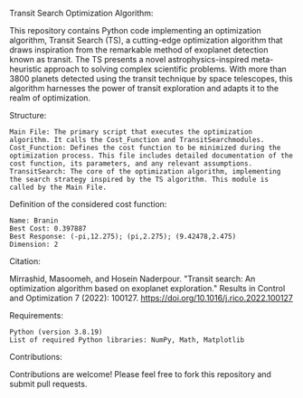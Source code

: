 Transit Search Optimization Algorithm:

This repository contains Python code implementing an optimization algorithm, Transit Search (TS), a cutting-edge optimization algorithm that draws inspiration from the remarkable method of exoplanet detection known as transit. The TS presents a novel astrophysics-inspired meta-heuristic approach to solving complex scientific problems. With more than 3800 planets detected using the transit technique by space telescopes, this algorithm harnesses the power of transit exploration and adapts it to the realm of optimization.


Structure:

    Main File: The primary script that executes the optimization algorithm. It calls the Cost_Function and TransitSearchmodules.
    Cost_Function: Defines the cost function to be minimized during the optimization process. This file includes detailed documentation of the cost function, its parameters, and any relevant assumptions.
    TransitSearch: The core of the optimization algorithm, implementing the search strategy inspired by the TS algorithm. This module is called by the Main File.

Definition of the considered cost function:

    Name: Branin
    Best Cost: 0.397887
    Best Response: (-pi,12.275); (pi,2.275); (9.42478,2.475)
    Dimension: 2


Citation:

Mirrashid, Masoomeh, and Hosein Naderpour. "Transit search: An optimization algorithm based on exoplanet exploration." Results in Control and Optimization 7 (2022): 100127. https://doi.org/10.1016/j.rico.2022.100127


Requirements:

    Python (version 3.8.19)
    List of required Python libraries: NumPy, Math, Matplotlib


Contributions: 

Contributions are welcome! Please feel free to fork this repository and submit pull requests.


